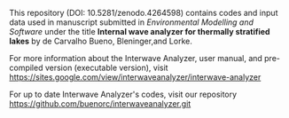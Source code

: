 This repository (DOI: 10.5281/zenodo.4264598) contains codes and input data used in manuscript submitted in *Environmental Modelling and Software* under the title **Internal wave analyzer for thermally stratified lakes** by de Carvalho Bueno, Bleninger,and Lorke. 

For more information about the Interwave Analyzer, user manual, and pre-compiled version (executable version), visit https://sites.google.com/view/interwaveanalyzer/interwave-analyzer

For up to date Interwave Analyzer's codes, visit our repository https://github.com/buenorc/interwaveanalyzer.git

